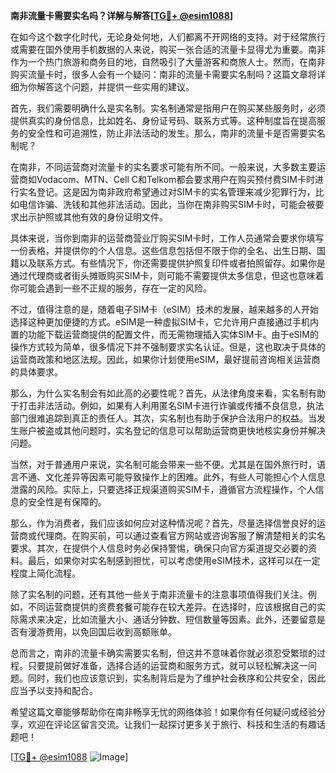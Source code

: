 **南非流量卡需要实名吗？详解与解答[[TG💪+ @esim1088](https://t.me/s/esim1088)]**

在如今这个数字化时代，无论身处何地，人们都离不开网络的支持。对于经常旅行或需要在国外使用手机数据的人来说，购买一张合适的流量卡显得尤为重要。南非作为一个热门旅游和商务目的地，自然吸引了大量游客和商旅人士。然而，在南非购买流量卡时，很多人会有一个疑问：南非的流量卡需要实名制吗？这篇文章将详细为你解答这个问题，并提供一些实用的建议。

首先，我们需要明确什么是实名制。实名制通常是指用户在购买某些服务时，必须提供真实的身份信息，比如姓名、身份证号码、联系方式等。这种制度旨在提高服务的安全性和可追溯性，防止非法活动的发生。那么，南非的流量卡是否需要实名制呢？

在南非，不同运营商对流量卡的实名要求可能有所不同。一般来说，大多数主要运营商如Vodacom、MTN、Cell C和Telkom都会要求用户在购买预付费SIM卡时进行实名登记。这是因为南非政府希望通过对SIM卡的实名管理来减少犯罪行为，比如电信诈骗、洗钱和其他非法活动。因此，当你在南非购买SIM卡时，可能会被要求出示护照或其他有效的身份证明文件。

具体来说，当你到南非的运营商营业厅购买SIM卡时，工作人员通常会要求你填写一份表格，并提供你的个人信息。这些信息包括但不限于你的全名、出生日期、国籍以及联系方式。有些情况下，你还需要提供护照复印件或者拍照留存。如果你是通过代理商或者街头摊贩购买SIM卡，则可能不需要提供太多信息，但这也意味着你可能会遇到一些不正规的服务，存在一定的风险。

不过，值得注意的是，随着电子SIM卡（eSIM）技术的发展，越来越多的人开始选择这种更加便捷的方式。eSIM是一种虚拟SIM卡，它允许用户直接通过手机内置的功能下载运营商提供的配置文件，而无需物理插入实体SIM卡。由于eSIM的操作方式较为简单，很多情况下并不强制要求实名认证。但是，这也取决于具体的运营商政策和地区法规。因此，如果你计划使用eSIM，最好提前咨询相关运营商的具体要求。

那么，为什么实名制会有如此高的必要性呢？首先，从法律角度来看，实名制有助于打击非法活动。例如，如果有人利用匿名SIM卡进行诈骗或传播不良信息，执法部门很难追踪到真正的责任人。其次，实名制也有助于保护合法用户的权益。当发生账户被盗或其他问题时，实名登记的信息可以帮助运营商更快地核实身份并解决问题。

当然，对于普通用户来说，实名制可能会带来一些不便。尤其是在国外旅行时，语言不通、文化差异等因素可能导致操作上的困难。此外，有些人可能担心个人信息泄露的风险。实际上，只要选择正规渠道购买SIM卡，遵循官方流程操作，个人信息的安全性是有保障的。

那么，作为消费者，我们应该如何应对这种情况呢？首先，尽量选择信誉良好的运营商或代理商。在购买前，可以通过查看官方网站或咨询客服了解清楚相关的实名要求。其次，在提供个人信息时务必保持警惕，确保只向官方渠道提交必要的资料。最后，如果你对实名制感到担忧，可以考虑使用eSIM技术，这样可以在一定程度上简化流程。

除了实名制的问题，还有其他一些关于南非流量卡的注意事项值得我们关注。例如，不同运营商提供的资费套餐可能存在较大差异。在选择时，应该根据自己的实际需求来决定，比如流量大小、通话分钟数、短信数量等因素。此外，还要留意是否有漫游费用，以免回国后收到高额账单。

总而言之，南非的流量卡确实需要实名制，但这并不意味着你就必须忍受繁琐的过程。只要提前做好准备，选择合适的运营商和服务方式，就可以轻松解决这一问题。同时，我们也应该意识到，实名制背后是为了维护社会秩序和公共安全，因此应当予以支持和配合。

希望这篇文章能够帮助你在南非畅享无忧的网络体验！如果你有任何疑问或经验分享，欢迎在评论区留言交流。让我们一起探讨更多关于旅行、科技和生活的有趣话题吧！

[[TG💪+ @esim1088](https://t.me/s/esim1088) ![Image](https://i.postimg.cc/4NQfJmqS/Snipaste-2025-05-13-00-14-12.png)]